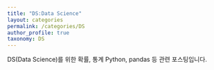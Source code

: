 ```yaml
---
title: "DS:Data Science"
layout: categories
permalink: /categories/DS
author_profile: true
taxonomy: DS
---
```

DS(Data Science)를 위한 확률, 통계 Python, pandas 등 관련 포스팅입니다. 
